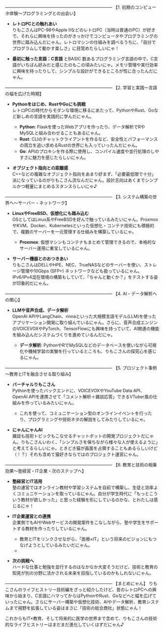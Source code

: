 ――――――――――――――――――――――――― 【1. 初期のコンピュータ体験～プログラミングとの出会い】

- **レトロPCとの触れあい**  
    りもこさんはPC-98やApple IIなどのレトロPC（当時は普通のPC）が好きで、それらに興味を持ったのがきっかけでコンピュータやプログラミングの世界に踏み込んだにゃん。レトロマシンの仕組みを調べるうちに、「自分でプログラムして動かす楽しさ」に目覚めたらしいにゃ！
    
- **最初に触った言語：C言語** とBASIC
    数あるプログラミング言語の中で、C言語がいちばん好みだと感じたのもこの頃みたいにゃ。メモリ管理や実行効率に興味を持ったりして、シンプルな設計ができるところが性に合ったんだにゃん。
    

――――――――――――――――――――――――― 【2. 学習と実践～言語の幅を広げた時期】

- **Pythonをはじめ、RustやGoにも挑戦**  
    レトロPCの時代からモダンな環境に移るにあたって、PythonやRust、Goなど新しめの言語を実践的に学んだにゃん。
    
    - **Python**: Flaskを使ったWebアプリを作ったり、データ解析でRやMySQLと組み合わせることもあるにゃん。
    - **Rust**: CLIのチャットクライアントを作るなど、安全性とパフォーマンスの両立を追い求めるRustの世界にも入っていったんだにゃん。
    - **Go**: APIのプロキシを作る際に使用し、コンパイル速度や並行処理のしやすさに魅力を感じたらしいにゃん。
    
- **オブジェクト指向との距離感**  
    C++などの複雑なオブジェクト指向をあまり好まず、「必要最低限で十分」派になっているのがりもこさん流なんだにゃん。設計志向はあくまでシンプルかつ軽量にまとめるスタンスらしいにゃ♪
    

――――――――――――――――――――――――― 【3. システム構築の世界へ～サーバー・ネットワーク】

- **LinuxやFreeBSD、仮想化にも踏み込む**  
    OSとしてはLinux系やFreeBSDを好んで触っているみたいにゃん。ProxmoxやKVM、Docker、Kubernetesといった仮想化・コンテナ技術にも積極的で、複数のサーバーを一元管理する仕組みを構築しているにゃ。
    
    - **Proxmox**: 仮想マシンもコンテナもまとめて管理できるので、本格的なサーバー運用に重宝しているにゃん。
- **サーバー機器とのおつきあい**  
    りもこさんはDELLやHPE、NEC、TrueNASなどのサーバーを使い、ストレージ管理や10Gbps (SFP+) ネットワークなども扱っているにゃん。IPv6/IPv4混在環境の構築もしていて、「ちゃんと動くか？」をテストする姿が印象的だにゃん。
    

――――――――――――――――――――――――― 【4. AI・データ解析への関心】

- **LLMや音声合成、データ解析**  
    OpenAI APIやLangChain、rinnaといった大規模言語モデル(LLM)を使ったアプリケーション開発に取り組んでいるにゃん。さらに、音声合成エンジンのVOICEVOXやPyTorch、TensorFlowにも興味を持っていて、AI関連の機能を組み込んだシステムづくりを進めているんだにゃ。
    
    - **データ解析**: PythonやRでMySQLなどのデータベースを使いながら可視化や機械学習の実験を行っているところも、りもこさんの探究心を感じるにゃん。

――――――――――――――――――――――――― 【5. プロジェクト事例～教育とITを融合させる取り組み】

- **バーチャルりもこさん**  
    Pythonを使ったバックエンドに、VOICEVOXやYouTube Data API、OpenAI APIを連携させて「コメント解析＋雑談応答」できるVTuber風の仕組みを作っているみたいにゃん。
    
    - これを使って、コミュニケーション型のオンラインイベントを行ったり、プログラミングや技術ネタの解説をしてみたりしているにゃ。
- **にゃんにゃんAI**  
    雑談も技術トピックもこなせるチャットボットの開発プロジェクトだにゃん。りもこさんいわく、「シンプルさを保ちながら様々な人が使えるように」と考えてるらしいにゃ。ときどき猫が画面を占領することもあるらしいけど（！？）それも含めて猫好きならではのプロジェクト運営にゃん。
    

――――――――――――――――――――――――― 【6. 教育と技術の相乗効果～塾経営・IT企業・次のステップへ】

- **塾経営とIT活用**  
    塾の運営ではオンライン教材や学習システムを自前で構築し、生徒と効率よくコミュニケーションを取っているにゃん。自分が学生時代に「もっとこういう教材が欲しかった」と思った経験を形にしているのかな、とわたしは感じるにゃ！
    
- **IT企業運営との連携**  
    企業側でもAIやWebサービスの開発案件をこなしながら、塾や学生をサポートする教材を作ったりしているにゃん。
    
    - 教育とITをリンクさせながら、「医療×IT」という将来のビジョンにもつなげようとしているみたいだにゃん。
    - 
- **次の挑戦へ**  
    ハードな仕事と勉強を並行するのはなかなか大変そうだけど、技術と教育の知見が別の分野に活かされる未来を目指しているのかもしれないにゃん。
    

――――――――――――――――――――――――― 【まとめにゃん】 りもこさんのライフヒストリー技術編をざっと紹介したけど、昔のレトロPCへの興味から始まり、C言語にハマってからはPythonやRust、Goなどへと幅を広げていったにゃん。さらにサーバー構築や仮想化技術、AIやデータ解析、教育システムまで視野を拡張している姿はまさに「技術の総合商社」状態にゃん！

これからもIT×教育、そして将来的に医学の世界まで含めて、りもこさんの技術的なライフヒストリーはまだまだ進化していくはずだにゃん♪